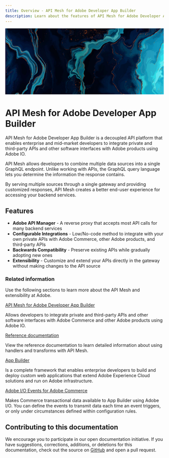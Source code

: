```yaml
---
title: Overview - API Mesh for Adobe Developer App Builder
description: Learn about the features of API Mesh for Adobe Developer App Builder.
---
```


<Hero slots="image, heading, text"/>

![Commerce Eventing](_images/home-bg.jpeg)

# API Mesh for Adobe Developer App Builder

API Mesh for Adobe Developer App Builder is a decoupled API platform that enables enterprise and mid-market developers to integrate private and third-party APIs and other software interfaces with Adobe products using Adobe IO.

API Mesh allows developers to combine multiple data sources into a single GraphQL endpoint. Unlike working with APIs, the GraphQL query language lets you determine the information the response contains.

By serving multiple sources through a single gateway and providing customized responses, API Mesh creates a better end-user experience for accessing your backend services.

## Features

-  **Adobe API Manager** - A reverse proxy that accepts most API calls for many backend services
-  **Configurable Integrations** - Low/No-code method to integrate with your own private APIs with Adobe Commerce, other Adobe products, and third-party APIs
-  **Backwards Compatibility** - Preserve existing APIs while gradually adopting new ones
-  **Extensibility** - Customize and extend your APIs directly in the gateway without making changes to the API source

### Related information

Use the following sections to learn more about the API Mesh and extensibility at Adobe.

<DiscoverBlock slots="link, text"/>

[API Mesh for Adobe Developer App Builder](gateway/index.md)

Allows developers to integrate private and third-party APIs and other software interfaces with Adobe Commerce and other Adobe products using Adobe IO.

<DiscoverBlock slots="link, text"/>

[Reference documentation](./reference/)

View the reference documentation to learn detailed information about using handlers and transforms with API Mesh.

<DiscoverBlock slots="link, text"/>

[App Builder](https://developer.adobe.com/app-builder/docs/overview/)

Is a complete framework that enables enterprise developers to build and deploy custom web applications that extend Adobe Experience Cloud solutions and run on Adobe infrastructure.

<DiscoverBlock slots="link, text"/>

[Adobe I/O Events for Adobe Commerce](https://developer.adobe.com/commerce/extensibility/events/)

Makes Commerce transactional data available to App Builder using Adobe I/O. You can define the events to transmit data each time an event triggers, or only under circumstances defined within configuration rules.

## Contributing to this documentation

We encourage you to participate in our open documentation initiative. If you have suggestions, corrections, additions, or deletions for this documentation, check out the source on [GitHub](https://github.com/AdobeDocs/graphql-mesh-gateway) and open a pull request.

<!-- Link Definitions -->

[GraphQL]: https://graphql.org/
